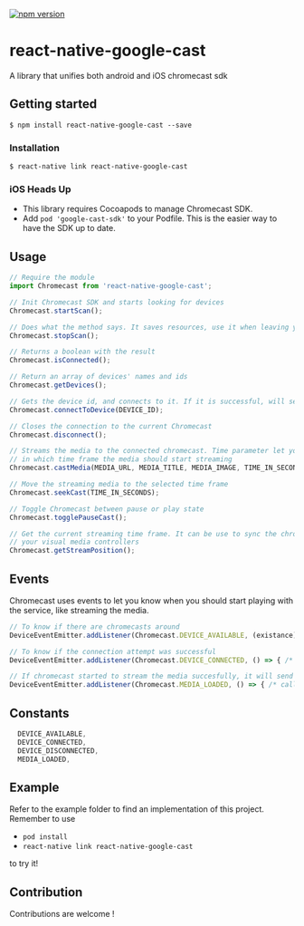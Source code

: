 
[![npm version](https://badge.fury.io/js/react-native-google-cast.svg)](https://badge.fury.io/js/react-native-google-cast)
# react-native-google-cast

A library that unifies both android and iOS chromecast sdk

## Getting started

`$ npm install react-native-google-cast --save`

### Installation

`$ react-native link react-native-google-cast`

### iOS Heads Up
  - This library requires Cocoapods to manage Chromecast SDK.
  - Add `pod 'google-cast-sdk'` to your Podfile. This is the easier way to have the SDK up to date.

## Usage
```js
// Require the module
import Chromecast from 'react-native-google-cast';

// Init Chromecast SDK and starts looking for devices
Chromecast.startScan();

// Does what the method says. It saves resources, use it when leaving your current view
Chromecast.stopScan();

// Returns a boolean with the result
Chromecast.isConnected();

// Return an array of devices' names and ids
Chromecast.getDevices();

// Gets the device id, and connects to it. If it is successful, will send a broadcast
Chromecast.connectToDevice(DEVICE_ID);

// Closes the connection to the current Chromecast
Chromecast.disconnect();

// Streams the media to the connected chromecast. Time parameter let you choose
// in which time frame the media should start streaming
Chromecast.castMedia(MEDIA_URL, MEDIA_TITLE, MEDIA_IMAGE, TIME_IN_SECONDS);

// Move the streaming media to the selected time frame
Chromecast.seekCast(TIME_IN_SECONDS);

// Toggle Chromecast between pause or play state
Chromecast.togglePauseCast();

// Get the current streaming time frame. It can be use to sync the chromecast to
// your visual media controllers
Chromecast.getStreamPosition();

```
## Events
Chromecast uses events to let you know when you should start playing with the service, like streaming the media.
```js
// To know if there are chromecasts around
DeviceEventEmitter.addListener(Chromecast.DEVICE_AVAILABLE, (existance) => console.log(existance.device_available));

// To know if the connection attempt was successful
DeviceEventEmitter.addListener(Chromecast.DEVICE_CONNECTED, () => { /* callback */ });

// If chromecast started to stream the media succesfully, it will send this event
DeviceEventEmitter.addListener(Chromecast.MEDIA_LOADED, () => { /* callback */ });

```
## Constants
```js
  DEVICE_AVAILABLE,
  DEVICE_CONNECTED,
  DEVICE_DISCONNECTED,
  MEDIA_LOADED,
```
## Example
Refer to the example folder to find an implementation of this project.
Remember to use 

* `pod install`
* `react-native link react-native-google-cast` 

to try it!

## Contribution
Contributions are welcome !
